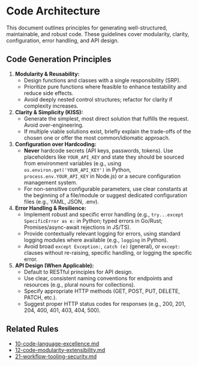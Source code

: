 # Code Architecture

This document outlines principles for generating well-structured, maintainable, and robust code. These guidelines cover modularity, clarity, configuration, error handling, and API design.

## Code Generation Principles

1.  **Modularity & Reusability:**
    *   Design functions and classes with a single responsibility (SRP).
    *   Prioritize pure functions where feasible to enhance testability and reduce side effects.
    *   Avoid deeply nested control structures; refactor for clarity if complexity increases.
2.  **Clarity & Simplicity (KISS):**
    *   Generate the simplest, most direct solution that fulfills the request. Avoid over-engineering.
    *   If multiple viable solutions exist, briefly explain the trade-offs of the chosen one or offer the most common/idiomatic approach.
3.  **Configuration over Hardcoding:**
    *   **Never** hardcode secrets (API keys, passwords, tokens). Use placeholders like `YOUR_API_KEY` and state they should be sourced from environment variables (e.g., using `os.environ.get('YOUR_API_KEY')` in Python, `process.env.YOUR_API_KEY` in Node.js) or a secure configuration management system.
    *   For non-sensitive configurable parameters, use clear constants at the beginning of a file/module or suggest dedicated configuration files (e.g., YAML, JSON, .env).
4.  **Error Handling & Resilience:**
    *   Implement robust and specific error handling (e.g., `try...except SpecificError as e:` in Python; typed errors in Go/Rust; Promises/async-await rejections in JS/TS).
    *   Provide contextually relevant logging for errors, using standard logging modules where available (e.g., `logging` in Python).
    *   Avoid broad `except Exception:`, `catch (e)` (general), or `except:` clauses without re-raising, specific handling, or logging the specific error.
5.  **API Design (When Applicable):**
    *   Default to RESTful principles for API design.
    *   Use clear, consistent naming conventions for endpoints and resources (e.g., plural nouns for collections).
    *   Specify appropriate HTTP methods (GET, POST, PUT, DELETE, PATCH, etc.).
    *   Suggest proper HTTP status codes for responses (e.g., 200, 201, 204, 400, 401, 403, 404, 500).

## Related Rules
- [10-code-language-excellence.md](10-code-language-excellence.md)
- [12-code-modularity-extensibility.md](12-code-modularity-extensibility.md)
- [21-workflow-tooling-security.md](21-workflow-tooling-security.md)
